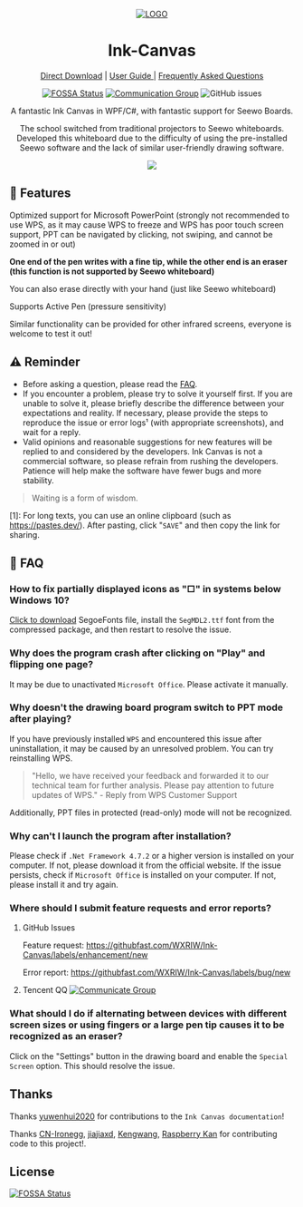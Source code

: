 <div align="center">

[![LOGO](Ink%20Canvas/Resources/InkCanvas.png?raw=true "LOGO")](# "LOGO")

# Ink-Canvas
[Direct Download](https://githubfast.com/WXRIW/Ink-Canvas/releases/latest "Latest Releases") | [User Guide ](https://githubfast.com/WXRIW/Ink-Canvas/blob/master/Manual.md "Instructions and Guide") | [Frequently Asked Questions ](https://githubfast.com/WXRIW/Ink-Canvas#FAQ "FAQ")
  
[![FOSSA Status](https://app.fossa.com/api/projects/git%2Bgithub.com%2FWXRIW%2FInk-Canvas.svg?type=shield)](https://app.fossa.com/projects/git%2Bgithub.com%2FWXRIW%2FInk-Canvas?ref=badge_shield) [![Communication Group](https://img.shields.io/badge/-%E4%BA%A4%E6%B5%81%E7%BE%A4%20891915376-blue?style=flat&logo=TencentQQ)](https://jq.qq.com/?_wv=1027&k=NvlM1Rgg)  ![GitHub issues](https://img.shields.io/github/issues/WXRIW/Ink-Canvas?logo=github)


  
A fantastic Ink Canvas in WPF/C#, with fantastic support for Seewo Boards.


The school switched from traditional projectors to Seewo whiteboards. Developed this whiteboard due to the difficulty of using the pre-installed Seewo software and the lack of similar user-friendly drawing software. 

  [<img src="https://get.microsoft.com/images/en-US%20dark.svg" style="width: 200px,"/>](https://www.microsoft.com/store/apps/9NXJFDD97XJ3?cid=ghreadme)
</div>

## 🔧 Features
 Optimized support for Microsoft PowerPoint (strongly not recommended to use WPS, as it may cause WPS to freeze and WPS has poor touch screen support, PPT can be navigated by clicking, not swiping, and cannot be zoomed in or out)

 **One end of the pen writes with a fine tip, while the other end is an eraser (this function is not supported by Seewo whiteboard)**

You can also erase directly with your hand (just like Seewo whiteboard) 

Supports Active Pen (pressure sensitivity) 

Similar functionality can be provided for other infrared screens, everyone is welcome to test it out!

## ⚠️ Reminder
- Before asking a question, please read the [FAQ](https://githubfast.com/WXRIW/Ink-Canvas#FAQ "FAQ").
- If you encounter a problem, please try to solve it yourself first. If you are unable to solve it, please briefly describe the difference between your expectations and reality. If necessary, please provide the steps to reproduce the issue or error logs¹ (with appropriate screenshots), and wait for a reply.
- Valid opinions and reasonable suggestions for new features will be replied to and considered by the developers. Ink Canvas is not a commercial software, so please refrain from rushing the developers. Patience will help make the software have fewer bugs and more stability.

> Waiting is a form of wisdom.

[1]: For long texts, you can use an online clipboard (such as https://pastes.dev/). After pasting, click "`SAVE`" and then copy the link for sharing.

## 📗 FAQ
### How to fix partially displayed icons as "□" in systems below Windows 10?
[Click to download](https://aka.ms/SegoeFonts "SegoeFonts") SegoeFonts file, install the `SegMDL2.ttf` font from the compressed package, and then restart to resolve the issue.

### Why does the program crash after clicking on "Play" and flipping one page?
It may be due to unactivated `Microsoft Office`. Please activate it manually.

### Why doesn't the drawing board program switch to PPT mode after playing?
If you have previously installed `WPS` and encountered this issue after uninstallation, it may be caused by an unresolved problem. You can try reinstalling WPS.
> "Hello, we have received your feedback and forwarded it to our technical team for further analysis. Please pay attention to future updates of WPS." - Reply from WPS Customer Support

Additionally, PPT files in protected (read-only) mode will not be recognized.

### Why can't I launch the program after installation?
Please check if `.Net Framework 4.7.2` or a higher version is installed on your computer. If not, please download it from the official website.
If the issue persists, check if `Microsoft Office` is installed on your computer. If not, please install it and try again.

### Where should I submit feature requests and error reports?

1. GitHub Issues

    Feature request: https://githubfast.com/WXRIW/Ink-Canvas/labels/enhancement/new 

    Error report: https://githubfast.com/WXRIW/Ink-Canvas/labels/bug/new

2. Tencent QQ
    [![Communicate Group](https://img.shields.io/badge/-%E4%BA%A4%E6%B5%81%E7%BE%A4%20891915376-blue?style=flat&logo=TencentQQ)](https://jq.qq.com/?_wv=1027&k=NvlM1Rgg) 

### What should I do if alternating between devices with different screen sizes or using fingers or a large pen tip causes it to be recognized as an eraser?
Click on the "Settings" button in the drawing board and enable the `Special Screen` option. This should resolve the issue.


## Thanks
Thanks [yuwenhui2020](https://githubfast.com/yuwenhui2020) for contributions to the `Ink Canvas documentation`!

Thanks [CN-Ironegg](https://githubfast.com/CN-Ironegg), [jiajiaxd](https://githubfast.com/jiajiaxd), [Kengwang](https://githubfast.com/kengwang), [Raspberry Kan](https://githubfast.com/Raspberry-Monster) for contributing code to this project!.

## License
[![FOSSA Status](https://app.fossa.com/api/projects/git%2Bgithub.com%2FWXRIW%2FInk-Canvas.svg?type=large)](https://app.fossa.com/projects/git%2Bgithub.com%2FWXRIW%2FInk-Canvas?ref=badge_large)
